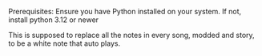 Prerequisites:
Ensure you have Python installed on your system. If not, install python 3.12 or newer

This is supposed to replace all the notes in every song, modded and story, to be a white note that auto plays.
